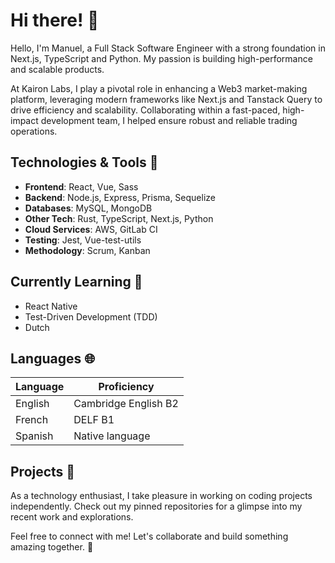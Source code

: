 # Hi there! :wave:

Hello, I'm Manuel, a Full Stack Software Engineer with a strong foundation in Next.js, TypeScript and Python. My passion is building high-performance and scalable products.

At Kairon Labs, I play a pivotal role in enhancing a Web3 market-making platform, leveraging modern frameworks like Next.js and Tanstack Query to drive efficiency and scalability. Collaborating within a fast-paced, high-impact development team, I helped ensure robust and reliable trading operations.

## Technologies & Tools 📜
- **Frontend**: React, Vue, Sass
- **Backend**: Node.js, Express, Prisma, Sequelize
- **Databases**: MySQL, MongoDB
- **Other Tech**: Rust, TypeScript, Next.js, Python
- **Cloud Services**: AWS, GitLab CI
- **Testing**: Jest, Vue-test-utils
- **Methodology**: Scrum, Kanban

## Currently Learning 🌱

- React Native
- Test-Driven Development (TDD)
- Dutch

## Languages 🌐

| Language | Proficiency          |
| -------- | -------------------- |
| English  | Cambridge English B2 |
| French   | DELF B1              |
| Spanish  | Native language      |

## Projects 🚀

As a technology enthusiast, I take pleasure in working on coding projects independently. 
Check out my pinned repositories for a glimpse into my recent work and explorations.

Feel free to connect with me! Let's collaborate and build something amazing together. 🌟
